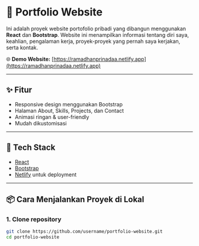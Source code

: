 # 💼 Portfolio Website

Ini adalah proyek website portofolio pribadi yang dibangun menggunakan **React** dan **Bootstrap**. Website ini menampilkan informasi tentang diri saya, keahlian, pengalaman kerja, proyek-proyek yang pernah saya kerjakan, serta kontak.

🌐 **Demo Website:** [https://ramadhanprinadaa.netlify.app](https://ramadhanprinadaa.netlify.app)

---

## ✨ Fitur

- Responsive design menggunakan Bootstrap
- Halaman About, Skills, Projects, dan Contact
- Animasi ringan & user-friendly
- Mudah dikustomisasi

---

## 🚀 Tech Stack

- [React](https://reactjs.org/)
- [Bootstrap](https://getbootstrap.com/)
- [Netlify](https://netlify.com) untuk deployment

---

## 📦 Cara Menjalankan Proyek di Lokal

### 1. Clone repository

```bash
git clone https://github.com/username/portfolio-website.git
cd portfolio-website
